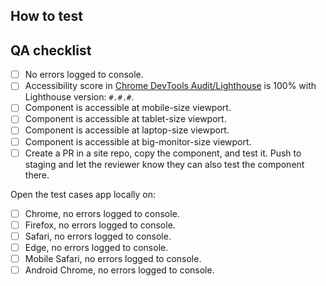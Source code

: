 <!-- list what changes this PR introduces -->

## How to test

<!-- list steps on how the reviewer can test this change -->

## QA checklist

<!-- complete this checklist when adding a new component or package -->

- [ ] No errors logged to console.
- [ ] Accessibility score in [Chrome DevTools Audit/Lighthouse](https://developers.google.com/web/tools/lighthouse#devtools) is 100% with Lighthouse version: `#.#.#`.
- [ ] Component is accessible at mobile-size viewport.
- [ ] Component is accessible at tablet-size viewport.
- [ ] Component is accessible at laptop-size viewport.
- [ ] Component is accessible at big-monitor-size viewport.
- [ ] Create a PR in a site repo, copy the component, and test it. Push to staging and let the reviewer know they can also test the component there.

Open the test cases app locally on:

- [ ] Chrome, no errors logged to console.
- [ ] Firefox, no errors logged to console.
- [ ] Safari, no errors logged to console.
- [ ] Edge, no errors logged to console.
- [ ] Mobile Safari, no errors logged to console.
- [ ] Android Chrome, no errors logged to console.
